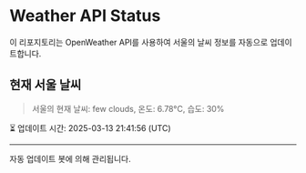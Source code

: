 
# Weather API Status

이 리포지토리는 OpenWeather API를 사용하여 서울의 날씨 정보를 자동으로 업데이트합니다.

## 현재 서울 날씨
> 서울의 현재 날씨: few clouds, 온도: 6.78°C, 습도: 30%

⏳ 업데이트 시간: 2025-03-13 21:41:56 (UTC)

---
자동 업데이트 봇에 의해 관리됩니다.
